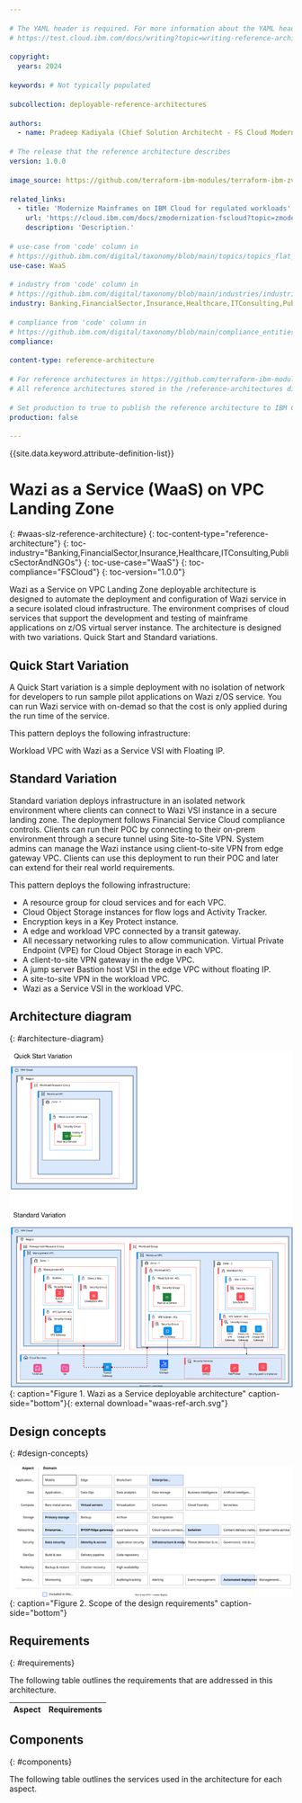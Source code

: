 ```yaml
---

# The YAML header is required. For more information about the YAML header, see
# https://test.cloud.ibm.com/docs/writing?topic=writing-reference-architectures

copyright:
  years: 2024

keywords: # Not typically populated

subcollection: deployable-reference-architectures

authors:
  - name: Pradeep Kadiyala (Chief Solution Architecht - FS Cloud Modernization)

# The release that the reference architecture describes
version: 1.0.0

image_source: https://github.com/terraform-ibm-modules/terraform-ibm-zvsi/tree/main/reference-architectures/reference-architecture.md

related_links:
  - title: 'Modernize Mainframes on IBM Cloud for regulated workloads'
    url: 'https://cloud.ibm.com/docs/zmodernization-fscloud?topic=zmodernization-fscloud-intro'
    description: 'Description.'

# use-case from 'code' column in
# https://github.ibm.com/digital/taxonomy/blob/main/topics/topics_flat_list.csv
use-case: WaaS

# industry from 'code' column in
# https://github.ibm.com/digital/taxonomy/blob/main/industries/industries_flat_list.csv
industry: Banking,FinancialSector,Insurance,Healthcare,ITConsulting,PublicSectorAndNGOs

# compliance from 'code' column in
# https://github.ibm.com/digital/taxonomy/blob/main/compliance_entities/compliance_entities_flat_list.csv
compliance:

content-type: reference-architecture

# For reference architectures in https://github.com/terraform-ibm-modules only.
# All reference architectures stored in the /reference-architectures directory

# Set production to true to publish the reference architecture to IBM Cloud docs.
production: false

---
```


<!--
The following line inserts all the attribute definitions. Don't delete.
-->
{{site.data.keyword.attribute-definition-list}}

<!--
Don't include "reference architecture" in the following title.
Specify a title based on a use case. If the architecture has a module
or tile in the IBM Cloud catalog, match the title to the catalog. See
https://test.cloud.ibm.com/docs/solution-as-code?topic=solution-as-code-naming-guidance.
-->


<!--
The IDs, such as {: #title-id} are required for publishing this reference architecture in IBM Cloud Docs. Set unique IDs for each heading. Also include
the toc attributes on the H1, repeating the values from the YAML header.
-->


# Wazi as a Service (WaaS) on VPC Landing Zone
{: #waas-slz-reference-architecture}
{: toc-content-type="reference-architecture"}
{: toc-industry="Banking,FinancialSector,Insurance,Healthcare,ITConsulting,PublicSectorAndNGOs"}
{: toc-use-case="WaaS"}
{: toc-compliance="FSCloud"}
{: toc-version="1.0.0"}

<!--
The IDs, such as {: #title-id} are required for publishing this reference architecture in IBM Cloud Docs. Set unique IDs for each heading. Also include
the toc attributes on the H1, repeating the values from the YAML header.
 -->

 Wazi as a Service on VPC Landing Zone deployable architecture is designed to automate the deployment and configuration of Wazi service in a secure isolated cloud infrastructure. The environment comprises of cloud services that support the development and testing of mainframe applications on z/OS virtual server instance. The architecture is designed with two variations. Quick Start and Standard variations.

 ## Quick Start Variation

A Quick Start variation is a simple deployment with no isolation of network for developers to run sample pilot applications on Wazi z/OS service. You can run Wazi service with on-demad so that the cost is only applied during the run time of the service.

This pattern deploys the following infrastructure:

Workload VPC with Wazi as a Service VSI with Floating IP.

## Standard Variation

Standard variation deploys infrastructure in an isolated network environment where clients can connect to Wazi VSI instance in a secure landing zone. The deployment follows Financial Service Cloud compliance controls. Clients can run their POC by connecting to their on-prem environment through a secure tunnel using Site-to-Site VPN. System admins can manage the Wazi instance using client-to-site VPN from edge gateway VPC. Clients can use this deployment to run their POC and later can extend for their real world requirements.

This pattern deploys the following infrastructure:

- A resource group for cloud services and for each VPC.
- Cloud Object Storage instances for flow logs and Activity Tracker.
- Encryption keys in a Key Protect instance.
- A edge and workload VPC connected by a transit gateway.
- All necessary networking rules to allow communication.
Virtual Private Endpoint (VPE) for Cloud Object Storage in each VPC.
- A client-to-site VPN gateway in the edge VPC.
- A jump server Bastion host VSI in the edge VPC without floating IP.
- A site-to-site VPN in the workload VPC.
- Wazi as a Service VSI in the workload VPC.

## Architecture diagram
{: #architecture-diagram}

![Architecture diagram for the Wazi as a Service deployable architecture](waas-ref-arch.svg "Architecture diagram for WaaS deployable architecture")
{: caption="Figure 1. Wazi as a Service deployable architecture" caption-side="bottom"}{: external download="waas-ref-arch.svg"}


## Design concepts
{: #design-concepts}

![Design requirements for WaaS deployable architecture](heat-map-wazi-da.svg "Design requirements"){: caption="Figure 2. Scope of the design requirements" caption-side="bottom"}

## Requirements
{: #requirements}

The following table outlines the requirements that are addressed in this architecture.

| Aspect | Requirements |
| -------------- | -------------- |

## Components
{: #components}

The following table outlines the services used in the architecture for each aspect.




